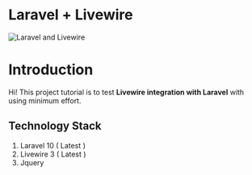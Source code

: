 # Laravel + Livewire
![Laravel and Livewire](https://d1hdtc0tbqeghx.cloudfront.net/wp-content/uploads/2020/07/27141257/laravel-livewire.jpg)

# Introduction

Hi! This project tutorial is to test **Livewire integration with Laravel** with using minimum effort.

## Technology Stack
1. Laravel 10 ( Latest )
2. Livewire 3 ( Latest )
3. Jquery